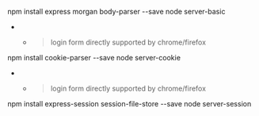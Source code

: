 npm install express morgan body-parser --save
node server-basic

- - > login form directly supported by chrome/firefox

npm install cookie-parser --save
node server-cookie

- - > login form directly supported by chrome/firefox

npm install express-session session-file-store --save
node server-session